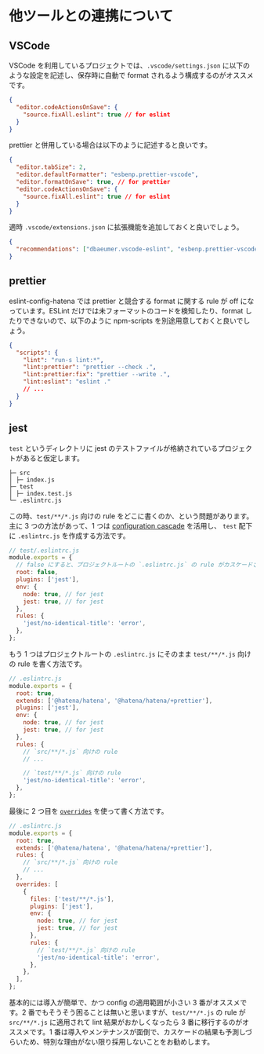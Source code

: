 # 他ツールとの連携について

## VSCode

VSCode を利用しているプロジェクトでは、`.vscode/settings.json` に以下のような設定を記述し、保存時に自動で format されるよう構成するのがオススメです。

```json
{
  "editor.codeActionsOnSave": {
    "source.fixAll.eslint": true // for eslint
  }
}
```

prettier と併用している場合は以下のように記述すると良いです。

```json
{
  "editor.tabSize": 2,
  "editor.defaultFormatter": "esbenp.prettier-vscode",
  "editor.formatOnSave": true, // for prettier
  "editor.codeActionsOnSave": {
    "source.fixAll.eslint": true // for eslint
  }
}
```

適時 `.vscode/extensions.json` に拡張機能を追加しておくと良いでしょう。

```json
{
  "recommendations": ["dbaeumer.vscode-eslint", "esbenp.prettier-vscode"]
}
```

## prettier

eslint-config-hatena では prettier と競合する format に関する rule が off になっています。ESLint だけでは未フォーマットのコードを検知したり、format したりできないので、以下のように npm-scripts を別途用意しておくと良いでしょう。

```json
{
  "scripts": {
    "lint": "run-s lint:*",
    "lint:prettier": "prettier --check .",
    "lint:prettier:fix": "prettier --write .",
    "lint:eslint": "eslint ."
    // ...
  }
}
```

## jest

`test` というディレクトリに jest のテストファイルが格納されているプロジェクトがあると仮定します。

```
├─ src
│ ├─ index.js
├─ test
│ ├─ index.test.js
└─ .eslintrc.js
```

この時、`test/**/*.js` 向けの rule をどこに書くのか、という問題があります。主に 3 つの方法があって、1 つは [configuration cascade](https://eslint.org/docs/user-guide/configuring#configuration-cascading-and-hierarchy) を活用し、 `test` 配下に `.eslintrc.js` を作成する方法です。

```js
// test/.eslintrc.js
module.exports = {
  // false にすると、プロジェクトルートの `.eslintrc.js` の rule がカスケードされる
  root: false,
  plugins: ['jest'],
  env: {
    node: true, // for jest
    jest: true, // for jest
  },
  rules: {
    'jest/no-identical-title': 'error',
  },
};
```

もう 1 つはプロジェクトルートの `.eslintrc.js` にそのまま `test/**/*.js` 向けの rule を書く方法です。

```js
// .eslintrc.js
module.exports = {
  root: true,
  extends: ['@hatena/hatena', '@hatena/hatena/+prettier'],
  plugins: ['jest'],
  env: {
    node: true, // for jest
    jest: true, // for jest
  },
  rules: {
    // `src/**/*.js` 向けの rule
    // ...

    // `test/**/*.js` 向けの rule
    'jest/no-identical-title': 'error',
  },
};
```

最後に 2 つ目を [`overrides`](https://eslint.org/docs/user-guide/configuring#configuration-based-on-glob-patterns) を使って書く方法です。

```js
// .eslintrc.js
module.exports = {
  root: true,
  extends: ['@hatena/hatena', '@hatena/hatena/+prettier'],
  rules: {
    // `src/**/*.js` 向けの rule
    // ...
  },
  overrides: [
    {
      files: ['test/**/*.js'],
      plugins: ['jest'],
      env: {
        node: true, // for jest
        jest: true, // for jest
      },
      rules: {
        // `test/**/*.js` 向けの rule
        'jest/no-identical-title': 'error',
      },
    },
  ],
};
```

基本的には導入が簡単で、かつ config の適用範囲が小さい 3 番がオススメです。2 番でもそうそう困ることは無いと思いますが、`test/**/*.js` の rule が `src/**/*.js` に適用されて lint 結果がおかしくなったら 3 番に移行するのがオススメです。1 番は導入やメンテナンスが面倒で、カスケードの結果も予測しづらいため、特別な理由がない限り採用しないことをお勧めします。
